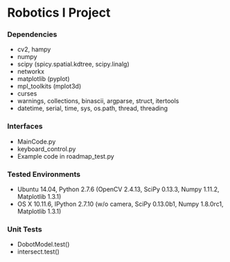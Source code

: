 # Robotics I Project #

### Dependencies ###

* cv2, hampy
* numpy
* scipy (spicy.spatial.kdtree, scipy.linalg)
* networkx
* matplotlib (pyplot)
* mpl_toolkits (mplot3d)
* curses
* warnings, collections, binascii, argparse, struct, itertools
* datetime, serial, time, sys, os.path, thread, threading

### Interfaces ###

* MainCode.py
* keyboard_control.py
* Example code in roadmap_test.py

### Tested Environments ###

* Ubuntu 14.04, Python 2.7.6 (OpenCV 2.4.13, SciPy 0.13.3, Numpy 1.11.2, Matplotlib 1.3.1)
* OS X 10.11.6, IPython 2.7.10 (w/o camera, SciPy 0.13.0b1, Numpy 1.8.0rc1, Matplotlib 1.3.1)

### Unit Tests ###

* DobotModel.test()
* intersect.test()

